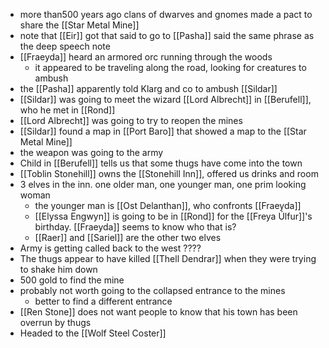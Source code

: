 - more than500 years ago clans of dwarves and gnomes made a pact to share the [[Star Metal Mine]]
- note that [[Eir]] got that said to go to [[Pasha]] said the same phrase as the deep speech note
- [[Fraeyda]] heard an armored orc running through the woods
    - it appeared to be traveling along the road, looking for creatures to ambush
- the [[Pasha]] apparently told Klarg and co to ambush [[Sildar]]
- [[Sildar]] was going to meet the wizard [[Lord Albrecht]] in [[Berufell]], who he met in [[Rond]]
- [[Lord Albrecht]] was going to try to reopen the mines
- [[Sildar]] found a map in [[Port Baro]] that showed a map to the [[Star Metal Mine]]
- the weapon was going to the army
- Child in [[Berufell]] tells us that some thugs have come into the town
- [[Toblin Stonehill]]  owns the [[Stonehill Inn]], offered us drinks and room
- 3 elves in the inn. one older man, one younger man, one prim looking woman
    - the younger man is [[Ost Delanthan]], who confronts [[Fraeyda]]
    - [[Elyssa Engwyn]] is going to be in [[Rond]] for the [[Freya Úlfur]]'s birthday. [[Fraeyda]] seems to know who that is?
    - [[Raer]] and [[Sariel]] are the other two elves
- Army is getting called back to the west ????
- The thugs appear to have killed [[Thell Dendrar]] when they were trying to shake him down
- 500 gold to find the mine
- probably not worth going to the collapsed entrance to the mines
    - better to find a different entrance
- [[Ren Stone]] does not want people to know that his town has been overrun by thugs
- Headed to the [[Wolf Steel Coster]]
